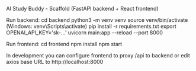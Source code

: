 AI Study Buddy - Scaffold (FastAPI backend + React frontend)

Run backend:
cd backend
python3 -m venv venv
source venv/bin/activate    (Windows: venv\Scripts\activate)
pip install -r requirements.txt
export OPENAI_API_KEY='sk-...'
uvicorn main:app --reload --port 8000

Run frontend:
cd frontend
npm install
npm start

In development you can configure frontend to proxy /api to backend or edit axios base URL to http://localhost:8000